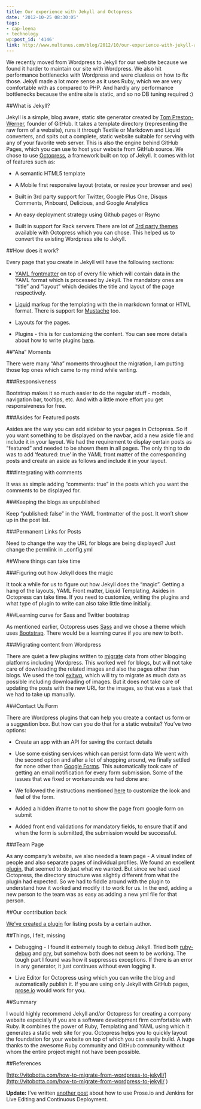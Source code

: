 ```yaml
---
title: Our experience with Jekyll and Octopress
date: '2012-10-25 08:30:05'
tags:
- cap-leena
- technology
wp:post_id: '4146'
link: http://www.multunus.com/blog/2012/10/our-experience-with-jekyll-and-octopress/
---
```


We recently moved from Wordpress to Jekyll for our website because we found it harder to maintain our site with Wordpress. We also hit performance bottlenecks with Wordpress and were clueless on how to fix those. Jekyll made a lot more sense as it uses Ruby, which we are very comfortable with as compared to PHP. And hardly any performance bottlenecks because the entire site is static, and so no DB tuning required :)

##What is Jekyll?

Jekyll is a simple, blog aware, static site generator created by 
[Tom Preston-Werner](http://tom.preston-werner.com/), founder of GitHub. It takes a template directory (representing the raw form of a website), runs it through Textile or Markdown and Liquid converters, and spits out a complete, static website suitable for serving with any of your favorite web server. This is also the engine behind GitHub Pages, which you can use to host your website from GitHub source. We chose to use 
[Octopress](http://octopress.org/), a framework built on top of Jekyll. It comes with lot of features such as:

* A semantic HTML5 template

	
* A Mobile first responsive layout (rotate, or resize your browser and see)

	
* Built in 3rd party support for Twitter, Google Plus One, Disqus Comments, Pinboard, Delicious, and Google Analytics

	
* An easy deployment strategy using Github pages or Rsync

	
* Built in support for Rack servers
There are lot of 
[3rd party themes](https://github.com/imathis/octopress/wiki/3rd-Party-Octopress-Themes) available with Octopress which you can chose. This helped us to convert the existing Wordpress site to Jekyll.

##How does it work?

Every page that you create in Jekyll will have the following sections:

* [YAML frontmatter](https://github.com/mojombo/jekyll/wiki/YAML-Front-Matter) on top of every file which will contain data in the YAML format which is processed by Jekyll. The mandatory ones are “title” and “layout” which decides the title and layout of the page respectively.

	
* [Liquid](https://github.com/Shopify/liquid) markup for the templating with the in markdown format or HTML format. There is support for 
[Mustache](https://github.com/plusjade/mustache-with-jekyll) too.

	
* Layouts for the pages.

	
* Plugins - this is for customizing the content. You can see more details about how to write plugins 
[here](https://github.com/mojombo/jekyll/wiki/Plugins).

##“Aha” Moments

There were many “Aha” moments throughout the migration, I am putting those top ones which came to my mind while writing.

###Responsiveness

Bootstrap makes it so much easier to do the regular stuff - modals, navigation bar, tooltips, etc. And with a little more effort you get responsiveness for free.

###Asides for Featured posts

Asides are the way you can add sidebar to your pages in Octopress. So if you want something to be displayed on the navbar, add a new aside file and include it in your layout. We had the requirement to display certain posts as “featured” and needed to be shown them in all pages. The only thing to do was to add ‘featured: true’ in the YAML front matter of the corresponding posts and create an aside as follows and include it in your layout.

###Integrating with comments

It was as simple adding “comments: true” in the posts which you want the comments to be displayed for.

###Keeping the blogs as unpublished

Keep “published: false” in the YAML frontmatter of the post. It won’t show up in the post list.

###Permanent Links for Posts

Need to change the way the URL for blogs are being displayed? Just change the permlink in _config.yml

##Where things can take time


###Figuring out how Jekyll does the magic

It took a while for us to figure out how Jekyll does the “magic”. Getting a hang of the layouts, YAML Front matter, Liquid Templating, Asides in Octopress can take time. If you need to customize, writing the plugins and what type of plugin to write can also take little time initially.

###Learning curve for Sass and Twitter bootstrap

As mentioned earlier, Octopress uses 
[Sass](http://sass-lang.com/) and we chose a theme which uses 
[Bootstrap](http://twitter.github.com/bootstrap/). There would be a learning curve if you are new to both.

###Migrating content from Wordpress

There are quiet a few plugins written to 
[migrate](https://github.com/mojombo/jekyll/wiki/Blog-Migrations) data from other blogging platforms including Wordpress. This worked well for blogs, but will not take care of downloading the related images and also the pages other than blogs. We used the tool 
[exitwp](https://github.com/thomasf/exitwp), which will try to migrate as much data as possible including downloading of images. But it does not take care of updating the posts with the new URL for the images, so that was a task that we had to take up manually.

###Contact Us Form

There are Wordpress plugins that can help you create a contact us form or a suggestion box. But how can you do that for a static website? You’ve two options:

* Create an app with an API for saving the contact details

	
* Use some existing services which can persist form data
We went with the second option and after a lot of shopping around, we finally settled for none other than 
[Google Forms](http://www.google.com/google-d-s/forms/). This automatically took care of getting an email notification for every form submission. Some of the issues that we fixed or workarounds we had done are:

* We followed the instructions mentioned 
[here](http://morning.am/tutorials/how-to-style-google-forms/) to customize the look and feel of the form.

	
* Added a hidden iframe to not to show the page from google form on submit

	
* Added front end validations for mandatory fields, to ensure that if and when the form is submitted, the submission would be successful.

###Team Page

As any company’s website, we also needed a team page - A visual index of people and also separate pages of individual profiles. We found an excellent 
[plugin](https://github.com/flatterline/jekyll-plugins#company-team), that seemed to do just what we wanted. But since we had used Octopress, the directory structure was slightly different from what the plugin had expected. So we had to fiddle around with the plugin to understand how it worked and modify it to work for us. In the end, adding a new person to the team was as easy as adding a new yml file for that person.

##Our contribution back


[We’ve created a plugin](https://github.com/multunus/jekyll-author-plugin) for listing posts by a certain author.

##Things, I felt, missing


* Debugging - I found it extremely tough to debug Jekyll. Tried both 
[ruby-debug](http://bashdb.sourceforge.net/ruby-debug.html) and 
[pry](http://pryrepl.org/), but somehow both does not seem to be working. The tough part I found was how it suppresses exceptions. If there is an error in any generator, it just continues without even logging it.

	
* Live Editor for Octopress using which you can write the blog and automatically publish it. If you are using only Jekyll with GitHub pages, 
[prose.io](http://prose.io/) would work for you.

##Summary

I would highly recommend Jekyll and/or Octopress for creating a company website especially if you are a software development firm comfortable with Ruby. It combines the power of Ruby, Templating and YAML using which it generates a static web site for you. Octopress helps you to quickly layout the foundation for your website on top of which you can easily build. A huge thanks to the awesome Ruby community and GitHub community without whom the entire project might not have been possible.

##References


[http://vitobotta.com/how-to-migrate-from-wordpress-to-jekyll/](http://vitobotta.com/how-to-migrate-from-wordpress-to-jekyll/ )

**Update:**
 I’ve written 
[another post](http://www.multunus.com/blog/2013/05/continuous-deployment-of-octopress-website-with-prose-io-and-jenkins/) about how to use Prose.io and Jenkins for Live Editing and Continuous Deployment.
